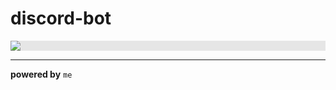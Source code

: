 # discord-bot

<img style="display: block;-webkit-user-select: none;margin: auto;background-color: hsl(0, 0%, 90%);" src="https://www.codedex.io/images/code-nights/dinosaur.gif">

---

**powered by** `me`
